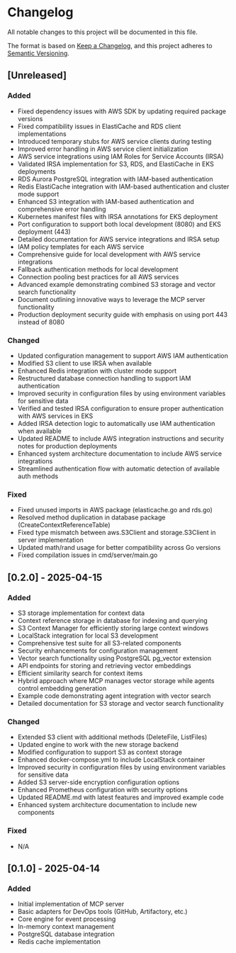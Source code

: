 # Changelog

All notable changes to this project will be documented in this file.

The format is based on [Keep a Changelog](https://keepachangelog.com/en/1.0.0/),
and this project adheres to [Semantic Versioning](https://semver.org/spec/v2.0.0.html).

## [Unreleased]

### Added
- Fixed dependency issues with AWS SDK by updating required package versions
- Fixed compatibility issues in ElastiCache and RDS client implementations
- Introduced temporary stubs for AWS service clients during testing
- Improved error handling in AWS service client initialization
- AWS service integrations using IAM Roles for Service Accounts (IRSA)
- Validated IRSA implementation for S3, RDS, and ElastiCache in EKS deployments
- RDS Aurora PostgreSQL integration with IAM-based authentication
- Redis ElastiCache integration with IAM-based authentication and cluster mode support
- Enhanced S3 integration with IAM-based authentication and comprehensive error handling
- Kubernetes manifest files with IRSA annotations for EKS deployment
- Port configuration to support both local development (8080) and EKS deployment (443)
- Detailed documentation for AWS service integrations and IRSA setup
- IAM policy templates for each AWS service
- Comprehensive guide for local development with AWS service integrations
- Fallback authentication methods for local development
- Connection pooling best practices for all AWS services
- Advanced example demonstrating combined S3 storage and vector search functionality
- Document outlining innovative ways to leverage the MCP server functionality
- Production deployment security guide with emphasis on using port 443 instead of 8080

### Changed
- Updated configuration management to support AWS IAM authentication
- Modified S3 client to use IRSA when available
- Enhanced Redis integration with cluster mode support
- Restructured database connection handling to support IAM authentication
- Improved security in configuration files by using environment variables for sensitive data
- Verified and tested IRSA configuration to ensure proper authentication with AWS services in EKS
- Added IRSA detection logic to automatically use IAM authentication when available
- Updated README to include AWS integration instructions and security notes for production deployments
- Enhanced system architecture documentation to include AWS service integrations
- Streamlined authentication flow with automatic detection of available auth methods

### Fixed
- Fixed unused imports in AWS package (elasticache.go and rds.go)
- Resolved method duplication in database package (CreateContextReferenceTable)
- Fixed type mismatch between aws.S3Client and storage.S3Client in server implementation
- Updated math/rand usage for better compatibility across Go versions
- Fixed compilation issues in cmd/server/main.go

## [0.2.0] - 2025-04-15

### Added
- S3 storage implementation for context data
- Context reference storage in database for indexing and querying
- S3 Context Manager for efficiently storing large context windows
- LocalStack integration for local S3 development
- Comprehensive test suite for all S3-related components
- Security enhancements for configuration management
- Vector search functionality using PostgreSQL pg_vector extension
- API endpoints for storing and retrieving vector embeddings
- Efficient similarity search for context items
- Hybrid approach where MCP manages vector storage while agents control embedding generation
- Example code demonstrating agent integration with vector search
- Detailed documentation for S3 storage and vector search functionality

### Changed
- Extended S3 client with additional methods (DeleteFile, ListFiles)
- Updated engine to work with the new storage backend
- Modified configuration to support S3 as context storage
- Enhanced docker-compose.yml to include LocalStack container
- Improved security in configuration files by using environment variables for sensitive data
- Added S3 server-side encryption configuration options
- Enhanced Prometheus configuration with security options
- Updated README.md with latest features and improved example code
- Enhanced system architecture documentation to include new components

### Fixed
- N/A

## [0.1.0] - 2025-04-14

### Added
- Initial implementation of MCP server
- Basic adapters for DevOps tools (GitHub, Artifactory, etc.)
- Core engine for event processing
- In-memory context management
- PostgreSQL database integration
- Redis cache implementation